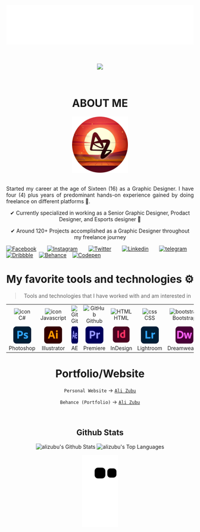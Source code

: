 <!--- header image --->
<div align="center">
<img src="https://raw.githubusercontent.com/alizubu/alizubu/main/assets/header/az_hi.svg" alt="alizubu_hi"/></a>

<!--- portfolio launch image --->
<br>
<br>
<br>

![](https://komarev.com/ghpvc/?username=alizubu&color=blueviolet&style=flat-square)

&nbsp;

<h1 align="center">ABOUT ME</h1>
<a align="center" href="http://alizubu.github.io/me">
<img height="150" src="https://raw.githubusercontent.com/alizubu/alizubu/main/assets/logos/az_cricle.png"/>
</a>
  
<br>
<br>

<p align="justify">
Started my career at the age of Sixteen (16) as a Graphic Designer. I have four (4) plus years of predominant hands-on experience gained by doing freelance on different platforms 🎉.

✔ Currently specialized in working as a Senior Graphic Designer, Prodact Designer, and Esports designer 🚀

✔ Around 120+ Projects accomplished as a Graphic Designer throughout my freelance journey

</p>

<!--- social media  --->

<div align="justify">

[![Facebook](https://img.shields.io/badge/alizubu-1877F2?style=for-the-badge&logo=facebook&logoColor=white)](https://facebook.com/alizubu)&nbsp;&nbsp;&nbsp;
[![Instagram](https://img.shields.io/badge/alizubu-%23E4405F.svg?style=for-the-badge&logo=Instagram&logoColor=white)](https://www.instagram.com/alizubu/)&nbsp;&nbsp;&nbsp;
[![Twitter](https://img.shields.io/badge/alizubu-1DA1F2?style=for-the-badge&logo=twitter&logoColor=white)](https://www.twitter.com/alizubu/)&nbsp;&nbsp;&nbsp;
[![Linkedin](https://img.shields.io/badge/alizubu-0077B5?style=for-the-badge&logo=linkedin&logoColor=white)](https://www.linkedin.com/in/alizubu//)&nbsp;&nbsp;&nbsp;
[![telegram](https://img.shields.io/badge/alizubu-0088cc?style=for-the-badge&logo=telegram&logoColor=white)](https://t.me/alizubu/)&nbsp;&nbsp;&nbsp;
[![Dribbble](https://img.shields.io/badge/aliZubu-EA4C89?style=for-the-badge&logo=dribbble&logoColor=white)](https://dribbble.com/alizubu)&nbsp;&nbsp;&nbsp;
[![Behance](https://img.shields.io/badge/alizubu-0054F7?style=for-the-badge&logo=behance&logoColor=white)](https://behance.com/alizubu)&nbsp;&nbsp;&nbsp;
[![Codepen](https://img.shields.io/badge/alizubu-000000?style=for-the-badge&logo=codepen&logoColor=white)](https://codepen.com/alizubu)

</div>

# My favorite tools and technologies ⚙️

> Tools and technologies that I have worked with and am interested in

<table>
  <tr>
    <td align="center" width="96">
        <img src="https://techstack-generator.vercel.app/csharp-icon.svg" alt="icon" width="65" height="65" />
      <br>C#
    </td>
    <td align="center" width="96">
        <img src="https://techstack-generator.vercel.app/js-icon.svg" alt="icon" width="65" height="65" />
      <br>Javascript
    </td>
    <td align="center" width="96"> 
        <img src="https://user-images.githubusercontent.com/25181517/192108372-f71d70ac-7ae6-4c0d-8395-51d8870c2ef0.png" width="48" height="48" alt="Git" />
      <br>Git
    </td>
    <td align="center" width="96">
        <img src="https://user-images.githubusercontent.com/25181517/192108374-8da61ba1-99ec-41d7-80b8-fb2f7c0a4948.png" width="48" height="48" alt="GitHub" />
      <br>Github
    </td>
    <td align="center"  width="96">
        <img src="https://skillicons.dev/icons?i=html" width="48" height="48" alt="HTML" />
      <br>HTML
    </td>
    <td align="center" width="96">
        <img src="https://skillicons.dev/icons?i=css" width="48" height="48" alt="css" />
      <br>CSS
    </td>
    <td align="center"  width="96">
        <img src="https://skillicons.dev/icons?i=bootstrap" width="48" height="48" alt="bootstrap" />
      <br>Bootstrap
    </td>
    <td align="center" width="96">
        <img src="https://skillicons.dev/icons?i=tailwind" width="48" height="48" alt="tailwind" />
      <br>Tailwind
  </td>
	<td align="center" width="96">
        <img src="https://skillicons.dev/icons?i=jquery" width="48" height="48" alt="jquery" />
      <br>JQuery
    </td>
 </tr>

  <tr>
    <td align="center" width="96">
        <img src="./assets/icons/photoshop.svg" alt="Photoshop" width="48" height="47" />
      <br>Photoshop
    </td>
    <td align="center" width="96">
        <img src="./assets/icons/illustrator.svg" alt="Illustrator" width="48" height="47" />
      <br>Illustrator 
    </td>
    <td align="center" width="96"> 
        <img src="./assets/icons/after-effects.svg" width="48" height="47" alt="After Effects" />
      <br>AE
    </td>
    <td align="center" width="96">
        <img src="./assets/icons/premiere.svg" width="48" height="47" alt="Premiere Pro" />
      <br>Premiere
    </td>
    <td align="center"  width="96">
        <img src="./assets/icons/indesign.svg" width="48" height="47" alt="InDesign" />
      <br>InDesign
    </td>
    <td align="center" width="96">
        <img src="./assets/icons/lightroom.svg" width="48" height="47" alt="Lightroom" />
      <br>Lightroom
    </td>
    <td align="center"  width="96">
        <img src="./assets/icons/dreamweaver.svg" width="48" height="47" alt="Dreamweaver" />
      <br>Dreamweaver
    </td>
    <td align="center" width="96">
        <img src="./assets/icons/adobeXD.svg" width="48" height="47" alt="Adobe XD" />
      <br>AdobeXD
  </td>
	<td align="center" width="96">
        <img src="./assets/icons/fresco.svg" width="48" height="47" alt="Fresco" />
      <br>Fresco
    </td>
 </tr>
</table>

  <!--- Portfolio/Website --->

<h1>Portfolio/Website</h1>
  
  `Personal Website` -> <a href="https://alizubu.github.io/me" target="_blank">`Ali Zubu`</a>
  
  `Behance (Portfolio)` -> <a href="https://www.behance.net/alizubu" target="_blank">`Ali Zubu`</a>

<p>


<br>

## Github Stats

<img alt="alizubu's Github Stats" src="https://github-readme-stats.vercel.app/api/?username=alizubu&show_icons=true&count_private=true&theme=codeSTACKr&hide_border=true&bg_color=1F222E&title_color=f37b50&icon_color=f37b50" height="172px"/>

<img alt="alizubu's Top Languages" src="https://github-readme-stats.vercel.app/api/top-langs/?username=alizubu&langs_count=8&layout=compact&theme=dark&hide_border=true&bg_color=1F222E&title_color=f37b50&icon_color=fff&hide=Jupyter%20Notebook" height="172px"/>

</p>

<div align="center">
	<img src="https://raw.githubusercontent.com/muhiqsimui/muhiqsimui/output/github-contribution-grid-snake.svg" /></div>

</div>
